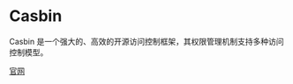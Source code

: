 # Casbin

Casbin 是一个强大的、高效的开源访问控制框架，其权限管理机制支持多种访问控制模型。

[官网](https://casbin.org/docs/zh-CN/overview)



